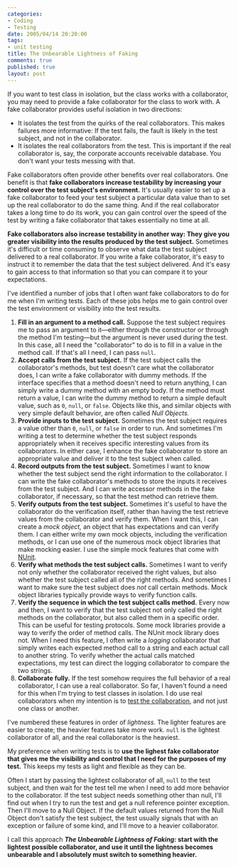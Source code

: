 ```yaml
--- 
categories: 
- Coding
- Testing
date: 2005/04/14 20:20:00
tags: 
- unit testing
title: The Unbearable Lightness of Faking
comments: true
published: true
layout: post
---
```


<p>If you want to test class in isolation, but the class works with a collaborator, you may need to provide a fake collaborator for the class to work with. A fake collaborator provides useful isolation in two directions:</p>

<ul>
	<li>It isolates the test from the quirks of the real collaborators. This makes failures more informative: If the test fails, the fault is likely in the test subject, and not in the collaborator.</li>
	<li>It isolates the real collaborators from the test. This is important if the real collaborator is, say, the corporate accounts receivable database. You don't want your tests messing with that.</li>
</ul>
Fake collaborators often provide other benefits over real collaborators.  One benefit is that <strong>fake collaborators increase testability by increasing your control over the test subject's environment.</strong> It's usually easier to set up a fake collaborator to feed your test subject a particular data value than to set up the real collaborator to do the same thing. And if the real collaborator takes a long time to do its work, you can gain control over the speed of the test by writing a fake collaborator that takes essentially no time at all.

<strong>Fake collaborators also increase testability in another way: They give you greater visibility into the results produced by the test subject.</strong> Sometimes it's difficult or time consuming to observe what data the test subject delivered to a real collaborator. If you write a fake collaborator, it's easy to instruct it to remember the data that the test subject delivered. And it's easy to gain access to that information so that you can compare it to your expectations.

I've identified a number of jobs that I often want fake collaborators to do for me when I'm writing tests. Each of these jobs helps me to gain control over the test environment or visibility into the test results.
<ol>
	<li> <strong>Fill in an argument to a method call.</strong> Suppose the test subject requires me to pass an argument to it—either through the constructor or through the method I'm testing—but the argument is never used during the test. In this case, all I need the "collaborator" to do is to fill in a value in the method call. If that's all I need, I can pass <code>null</code>.</li>
	<li> <strong>Accept calls from the test subject.</strong> If the test subject calls the collaborator's methods, but test doesn't care what the collaborator does, I can write a fake collaborator with dummy methods. If the interface specifies that a method doesn't need to return anything, I can simply write a dummy method with an empty body. If the method must return a value, I can write the dummy method to return a simple default value, such as <code>0</code>, <code>null</code>, or <code>false</code>.  Objects like this, and similar objects with very simple default behavior, are often called <em>Null Objects.</em></li>
	<li> <strong>Provide inputs to the test subject.</strong>  Sometimes the test subject requires a value other than <code>0</code>, <code>null</code>, or <code>false</code> in order to run. And sometimes I'm writing a test to determine whether the test subject responds appropriately when it receives specific interesting values from its collaborators. In either case, I enhance the fake collaborator to store an appropriate value and deliver it to the test subject when called.</li>
	<li> <strong>Record outputs from the test subject.</strong> Sometimes I want to know whether the test subject send the right information to the collaborator. I can write the fake collaborator's methods to store the inputs it receives from the test subject. And I can write accessor methods in the fake collaborator, if necessary, so that the test method can retrieve them.</li>
	<li> <strong>Verify outputs from the test subject.</strong> Sometimes it's useful to have the collaborator do the verification itself, rather than having the test retrieve values from the collaborator and verify them. When I want this, I can create a <em>mock object,</em> an object that has expectations and can verify them. I can either write my own mock objects, including the verification methods, or I can use one of the numerous mock object libraries that make mocking easier. I use the simple mock features that come with <a href="http://www.nunit.org/">NUnit</a>.</li>
	<li> <strong>Verify what methods the test subject calls.</strong> Sometimes I want to verify not only whether the collaborator received the right values, but also whether the test subject called all of the right methods. And sometimes I want to make sure the test subject does <em>not</em> call certain methods.  Mock object libraries typically provide ways to verify function calls.</li>
	<li> <strong>Verify the sequence in which the test subject calls method.</strong> Every now and then, I want to verify that the test subject not only called the right methods on the collaborator, but also called them in a specific order. This can be useful for testing protocols. Some mock libraries provide a way to verify the order of method calls. The NUnit mock library does not. When I need this feature, I often write a <em>logging</em> collaborator that simply writes each expected method call to a string and each actual call to another string. To verify whether the actual calls matched expectations, my test can direct the logging collaborator to compare the two strings.</li>
	<li> <strong>Collaborate fully.</strong> If the test somehow requires the full behavior of a real collaborator, I can use a real collaborator. So far, I haven't found a need for this when I'm trying to test classes in isolation. I do use real collaborators when my intention is to <a href="/dalecoding/2005/04/isolation">test the collaboration</a>, and not just one class or another.</li>
</ol>
I've numbered these features in order of <em>lightness</em>.  The lighter features are easier to create; the heavier features take more work.  <code>null</code> is the lightest collaborator of all, and the real collaborator is the heaviest.

My preference when writing tests is to <strong>use the lighest fake collaborator that gives me the visibility and control that I need for the purposes of my test.</strong>  This keeps my tests as light and flexible as they can be.

Often I start by passing the lightest collaborator of all, <code>null</code> to the test subject, and then wait for the test tell me when I need to add more behavior to the collaborator. If the test subject needs something other than null, I'll find out when I try to run the test and get a null reference pointer exception. Then I'll move to a Null Object. If the default values returned from the Null Object don't satisfy the test subject, the test usually signals that with an exception or failure of some kind, and I'll move to a heavier collaborator.

I call this approach <strong> <em>The Unbearable Lightness of Faking:</em> start with the lightest possible collaborator, and use it until the lightness becomes unbearable and I absolutely must switch to something heavier.</strong>

